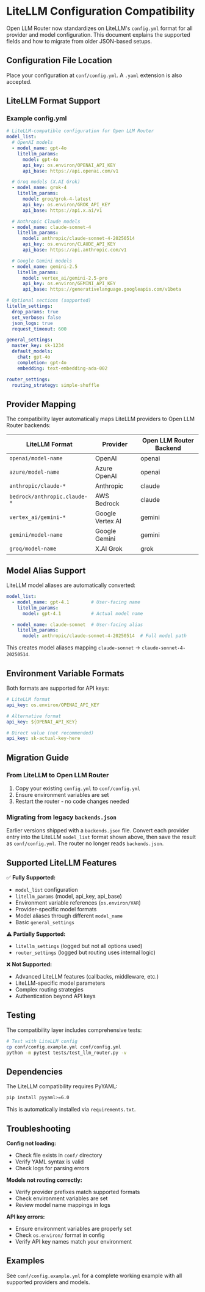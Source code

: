 # LiteLLM Configuration Compatibility

Open LLM Router now standardizes on LiteLLM's `config.yml` format for all provider and model configuration. This document explains the supported fields and how to migrate from older JSON-based setups.

## Configuration File Location

Place your configuration at `conf/config.yml`. A `.yaml` extension is also accepted.

## LiteLLM Format Support

### Example config.yml

```yaml
# LiteLLM-compatible configuration for Open LLM Router
model_list:
  # OpenAI models
  - model_name: gpt-4o
    litellm_params:
      model: gpt-4o
      api_key: os.environ/OPENAI_API_KEY
      api_base: https://api.openai.com/v1

  # Groq models (X.AI Grok)
  - model_name: grok-4
    litellm_params:
      model: groq/grok-4-latest
      api_key: os.environ/GROK_API_KEY
      api_base: https://api.x.ai/v1

  # Anthropic Claude models
  - model_name: claude-sonnet-4
    litellm_params:
      model: anthropic/claude-sonnet-4-20250514
      api_key: os.environ/CLAUDE_API_KEY
      api_base: https://api.anthropic.com/v1

  # Google Gemini models
  - model_name: gemini-2.5
    litellm_params:
      model: vertex_ai/gemini-2.5-pro
      api_key: os.environ/GEMINI_API_KEY
      api_base: https://generativelanguage.googleapis.com/v1beta

# Optional sections (supported)
litellm_settings:
  drop_params: true
  set_verbose: false
  json_logs: true
  request_timeout: 600

general_settings:
  master_key: sk-1234
  default_models:
    chat: gpt-4o
    completion: gpt-4o
    embedding: text-embedding-ada-002

router_settings:
  routing_strategy: simple-shuffle
```

## Provider Mapping

The compatibility layer automatically maps LiteLLM providers to Open LLM Router backends:

| LiteLLM Format | Provider | Open LLM Router Backend |
|---|---|---|
| `openai/model-name` | OpenAI | openai |
| `azure/model-name` | Azure OpenAI | openai |
| `anthropic/claude-*` | Anthropic | claude |
| `bedrock/anthropic.claude-*` | AWS Bedrock | claude |
| `vertex_ai/gemini-*` | Google Vertex AI | gemini |
| `gemini/model-name` | Google Gemini | gemini |
| `groq/model-name` | X.AI Grok | grok |

## Model Alias Support

LiteLLM model aliases are automatically converted:

```yaml
model_list:
  - model_name: gpt-4.1        # User-facing name
    litellm_params:
      model: gpt-4.1           # Actual model name

  - model_name: claude-sonnet  # User-facing alias
    litellm_params:
      model: anthropic/claude-sonnet-4-20250514  # Full model path
```

This creates model aliases mapping `claude-sonnet` → `claude-sonnet-4-20250514`.

## Environment Variable Formats

Both formats are supported for API keys:

```yaml
# LiteLLM format
api_key: os.environ/OPENAI_API_KEY

# Alternative format
api_key: ${OPENAI_API_KEY}

# Direct value (not recommended)
api_key: sk-actual-key-here
```

## Migration Guide

### From LiteLLM to Open LLM Router

1. Copy your existing `config.yml` to `conf/config.yml`
2. Ensure environment variables are set
3. Restart the router - no code changes needed

### Migrating from legacy `backends.json`

Earlier versions shipped with a `backends.json` file. Convert each provider entry into the LiteLLM `model_list` format shown above, then save the result as `conf/config.yml`. The router no longer reads `backends.json`.

## Supported LiteLLM Features

✅ **Fully Supported:**
- `model_list` configuration
- `litellm_params` (model, api_key, api_base)
- Environment variable references (`os.environ/VAR`)
- Provider-specific model formats
- Model aliases through different `model_name`
- Basic `general_settings`

⚠️ **Partially Supported:**
- `litellm_settings` (logged but not all options used)
- `router_settings` (logged but routing uses internal logic)

❌ **Not Supported:**
- Advanced LiteLLM features (callbacks, middleware, etc.)
- LiteLLM-specific model parameters
- Complex routing strategies
- Authentication beyond API keys

## Testing

The compatibility layer includes comprehensive tests:

```bash
# Test with LiteLLM config
cp conf/config.example.yml conf/config.yml
python -m pytest tests/test_llm_router.py -v
```

## Dependencies

The LiteLLM compatibility requires PyYAML:

```bash
pip install pyyaml>=6.0
```

This is automatically installed via `requirements.txt`.

## Troubleshooting

**Config not loading:**
- Check file exists in `conf/` directory
- Verify YAML syntax is valid
- Check logs for parsing errors

**Models not routing correctly:**
- Verify provider prefixes match supported formats
- Check environment variables are set
- Review model name mappings in logs

**API key errors:**
- Ensure environment variables are properly set
- Check `os.environ/` format in config
- Verify API key names match your environment

## Examples

See `conf/config.example.yml` for a complete working example with all supported providers and models.
